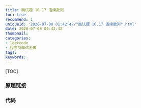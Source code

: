 ```yaml
---
title: 面试题 16.17 连续数列
toc: true
recommend: 1
uniqueId: '2020-07-08 01:42:42/"面试题 16.17 连续数列".html'
date: 2020-07-08 09:42:42
thumbnail:
categories:
- leetcode
- 程序员面试金典
tags:
keywords:
---
```


[TOC]

<!--more-->

### 原题链接



### 代码

```python

```

